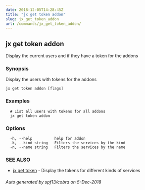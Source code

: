 ```yaml
---
date: 2018-12-05T14:28:45Z
title: "jx get token addon"
slug: jx_get_token_addon
url: /commands/jx_get_token_addon/
---
```

## jx get token addon

Display the current users and if they have a token for the addons

### Synopsis

Display the users with tokens for the addons

```
jx get token addon [flags]
```

### Examples

```
  # List all users with tokens for all addons
  jx get token addon
```

### Options

```
  -h, --help          help for addon
  -k, --kind string   Filters the services by the kind
  -n, --name string   Filters the services by the name
```

### SEE ALSO

* [jx get token](/commands/jx_get_token/)	 - Display the tokens for different kinds of services

###### Auto generated by spf13/cobra on 5-Dec-2018
